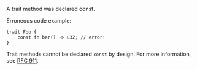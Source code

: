 A trait method was declared const.

Erroneous code example:

```compile_fail,E0379
trait Foo {
    const fn bar() -> u32; // error!
}
```

Trait methods cannot be declared `const` by design. For more information, see
[RFC 911].

[RFC 911]: https://github.com/rust-lang/rfcs/pull/911
